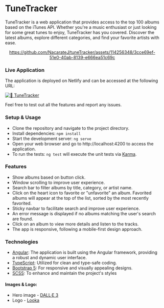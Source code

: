 # TuneTracker

TuneTracker is a web application that provides access to the top 100 albums based on the iTunes API. Whether you're a music enthusiast or just looking for some great tunes to enjoy, TuneTracker has you covered. Discover the latest albums, explore different categories, and find your favorite artists with ease.

<div align="center">

https://github.com/NacarateJ/tuneTracker/assets/114256348/3cce69ef-51e0-40ab-8139-e666ea51c69c

<div/>

<div align="left">

### Live Application
The application is deployed on Netlify and can be accessed at the following URL:

[![🎵 TuneTracker](https://img.shields.io/badge/🎵-TuneTracker-78a9b4)](https://tune-tracker.netlify.app/)

Feel free to test out all the features and report any issues.
  
### Setup & Usage
- Clone the repository and navigate to the project directory.
- Install dependencies: `npm install`
- Start the development server: `ng serve`
- Open your web browser and go to http://localhost:4200 to access the application.
- To run the tests: `ng test` will execute the unit tests via [Karma](https://karma-runner.github.io).

### Features
- Show albums based on button click.
- Window scrolling to improve user experience.
- Search bar to filter albums by title, category, or artist name.
- Click on the heart icon to favorite or "unfavorite" an album. Favorited albums will appear at the top of the list, sorted by the most recently favorited.
- Sticky navbar to facilitate search and improve user experience.
- An error message is displayed if no albums matching the user's search are found.
- Click on an album to view more details and listen to the tracks.
- The app is responsive, following a mobile-first design approach.

### Technologies
- [Angular](https://angular.io/): The application is built using the Angular framework, providing a robust and dynamic user interface.
- [TypeScript](https://www.typescriptlang.org/): Utilized for clean and type-safe coding.
- [Bootstrap 5](https://getbootstrap.com/docs/5.0/getting-started/introduction/): For responsive and visually appealing designs.
- [SCSS](https://sass-lang.com/documentation/syntax/): To enhance and maintain the project's styles

#### Images & Logo:
- Hero image - [DALL·E 3](https://openai.com/dall-e-3)
- Logo - [Looka](https://looka.com/)
<div/>
